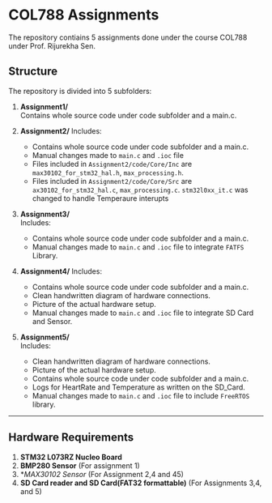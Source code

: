 # COL788 Assignments

The repository contiains 5 assignments done under the course COL788 under Prof. Rijurekha Sen.
## Structure  
The repository is divided into 5 subfolders:  

1. **Assignment1/**  
   Contains whole source code under code subfolder and a main.c. 

2. **Assignment2/**
   Includes: 
   - Contains whole source code under code subfolder and a main.c.
   - Manual changes made to `main.c` and `.ioc` file 
   - Files included in `Assignment2/code/Core/Inc` are `max30102_for_stm32_hal.h`, `max_processing.h`.
   - Files included in `Assignment2/code/Core/Src` are `ax30102_for_stm32_hal.c`, `max_processing.c`. `stm32l0xx_it.c` was changed to handle Temperaure interupts

4. **Assignment3/**  
   Includes: 
   - Contains whole source code under code subfolder and a main.c.
   - Manual changes made to `main.c` and `.ioc` file to integrate `FATFS` Library.
   
5. **Assignment4/**
   Includes:
   - Contains whole source code under code subfolder and a main.c.
   - Clean handwritten diagram of hardware connections.  
   - Picture of the actual hardware setup.
   - Manual changes made to `main.c` and `.ioc` file  to integrate SD Card and Sensor.

7. **Assignment5/**  
   Includes:  
   - Clean handwritten diagram of hardware connections.  
   - Picture of the actual hardware setup.
   - Contains whole source code under code subfolder and a main.c.
   - Logs for HeartRate and Temperature as written on the SD_Card.
   - Manual changes made to `main.c` and `.ioc` file to include `FreeRTOS` library.
---

## Hardware Requirements  
1. **STM32 L073RZ Nucleo Board**  
2. **BMP280 Sensor** (For assignment 1)
3. **MAX30102 Sensor* (For Assignment 2,4 and 45)
4. **SD Card reader and SD Card(FAT32 formattable)** (For Assignments 3,4, and 5)
